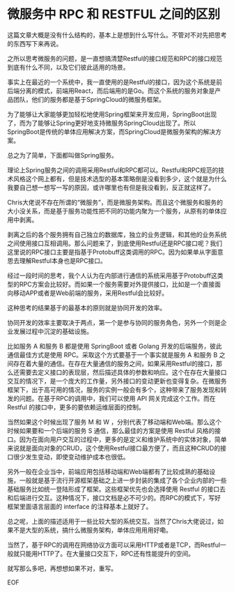 # 微服务中 RPC 和 RESTFUL 之间的区别

这篇文章大概是没有什么结构的，基本上是想到什么写什么。不管对不对先把思考的东西写下来再说。

之所以思考微服务的问题，是一直想搞清楚Restful的接口规范和RPC的接口规范到底有什么不同，以及它们彼此适用的场景。

事实上在最近的一个系统中，我一直使用的是Restful的接口，因为这个系统是前后端分离的模式，前端用React，而后端用的是Go。而这个系统的服务对象是产品团队，他们的服务都是基于SpringCloud的微服务框架。

为了能够让大家能够更加轻松地使用Spring框架来开发应用，SpringBoot出现了，而为了能够让Spring更好地支持微服务SpringCloud出现了。所以SpringBoot是传统的单体应用解决方案，而SpringCloud是微服务架构的解决方案。

总之为了简单，下面都叫做Spring服务。

理论上Spring服务之间的调用采用Restful和RPC都可以。Restful和RPC规范的技术风格这个网上都有，但是技术选型的基本策略倒是没看到多少，这个就是为什么我要自己想一想写一写的原因，或许哪里也有但是我没看到，反正就这样了。

Chris大佬说不存在所谓的“微服务”，而是微服务架构。而且这个微服务和服务的大小没关系，而是基于服务功能性把不同的功能内聚为一个服务，从原有的单体应用中剥离。

剥离之后的各个服务拥有自己独立的数据库，独立的业务逻辑，和其他的业务系统之间使用接口互相调用。那么问题来了，到底使用Restful还是RPC接口呢？我们这里说的RPC接口主要是指基于Protobuff这类调用的RPC。因为如果单从字面意思去理解Restful本身也是RPC接口。

经过一段时间的思考，我个人认为在内部进行通信的系统采用基于Protobuff这类型的RPC方案会比较好。而如果一个服务需要对外提供接口，比如是一个直接面向移动APP或者是Web前端的服务，采用Restful会比较好。

这种思考的结果基于的最基本的原则就是协同开发的效率。

协同开发的效率主要取决于两点，第一个是参与协同的服务角色，另外一个则是企业发展过程中沉淀的基础设施。

比如服务 A 和服务 B 都是使用 SpringBoot 或者 Golang 开发的后端服务，彼此通信最佳方式是使用 RPC。采取这个方式要基于一个事实就是服务 A 和服务 B 之间存在着大量的通信。在存在大量通信的服务之间，如果采用Restful的接口，那么还需要去定义接口的表现层，然后描述具体的参数和响应。这个在存在大量接口交互的情况下，是一个庞大的工作量，另外接口的变动更新也变得复杂。在微服务框架下，出于高可用的情况，服务的实例一般会有多个，这种带来了服务发现和转发的问题。在基于RPC的调用中，我们可以使用 API 网关完成这个工作。而在 Restful 的接口中，更多的要依赖运维层面的控制。

当然如果这个时候出现了服务 M 和 W ，分别代表了移动端和Web端。那么这个时候如果要和一个后端的服务 S 通信，那么最佳的方案是使用 Restful 风格的接口。因为在面向用户交互的过程中，更多的是定义和维护系统中的实体对象，简单来说就是面向对象的CRUD，这个使用Restful接口最方便了，而且这种CRUD的接口很少发生变动，即使变动维护成本也很低。

另外一般在企业当中，前端应用包括移动端和Web端都有了比较成熟的基础设施，一般就是基于流行开源框架基础之上进一步封装的集成了各个企业内部的一些基础服务比如统一登陆形成了框架。这些框架优先也会选择使用 Restful 的接口去和后端进行交互。这种情况下，接口文档是必不可少的。而RPC的模式下，写好框架里面语言层面的 interface 的注释基本上就好了。

总之呢，上面的描述适用于一些比较大型的系统交互。当然了Chris大佬说过，如果不是大型的系统，搞什么微服务架构，单体应用用用好嘞。

当然了，基于RPC的调用在网络协议方面可以采用HTTP或者是TCP，而Restful一般就只能用HTTP了。在大量接口交互下，RPC还有性能提升的空间。

就写那么多吧，再想想如果不对，重写。

EOF

